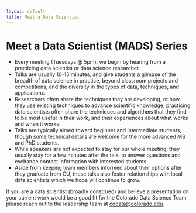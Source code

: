 ```yaml
---
layout: default
title: Meet a Data Scientist
---
```


# Meet a Data Scientist (MADS) Series

* Every meeting (Tuesdays @ 5pm), we begin by hearing from a practicing data scientist or data science researcher.
* Talks are usually 10-15 minutes, and give students a glimpse of the breadth of data science in practice, beyond classroom projects and competitions, and the diversity in the types of data, techniques, and applications.
* Researchers often share the techniques they are developing, or how they use existing techniques to advance scientific knowledge; practicing data scientists often share the techniques and algorithms that they find to be most useful in their work, and their experiences about what works and when it works.
* Talks are typically aimed toward beginner and intermediate students, though some technical details are welcome for the more advanced MS and PhD students.
* While speakers are not expected to stay for our whole meeting, they usually stay for a few minutes after the talk, to answer questions and exchange contact information with interested students.
* Aside from keeping team members informed about their options after they graduate from CU, these talks also foster relationships with local data scientists which we hope will continue to grow.


If you are a data scientist (broadly construed) and believe a presentation on your current work would be a good fit for the Colorado Data Science Team, please reach out to the leadership team at codata@colorado.edu.
